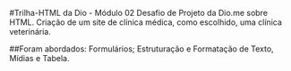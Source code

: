 #Trilha-HTML da Dio - Módulo 02
Desafio de Projeto da Dio.me sobre HTML.
Criação de um site de clínica médica, como escolhido, uma clínica veterinária.

##Foram abordados:
Formulários; Estruturação e Formatação de Texto, Mídias e Tabela.
